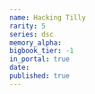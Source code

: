 ```yaml
---
name: Hacking Tilly
rarity: 5
series: dsc
memory_alpha:
bigbook_tier: -1
in_portal: true
date:
published: true
---
```



